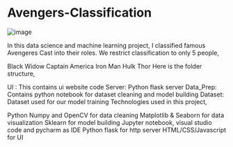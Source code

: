 # Avengers-Classification

![image](https://user-images.githubusercontent.com/85215744/230255670-f7b76b39-2ee8-47ef-bb62-c9441446e98a.png)

In this data science and machine learning project, I classified famous Avengeres Cast into their roles. We restrict classification to only 5 people,

Black Widow
Captain America
Iron Man
Hulk
Thor
Here is the folder structure,

UI : This contains ui website code
Server: Python flask server
Data_Prep: Contains python notebook for dataset cleaning and model building
Dataset: Dataset used for our model training
Technologies used in this project,

Python
Numpy and OpenCV for data cleaning
Matplotlib & Seaborn for data visualization
Sklearn for model building
Jupyter notebook, visual studio code and pycharm as IDE
Python flask for http server
HTML/CSS/Javascript for UI
